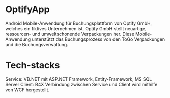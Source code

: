 # OptifyApp
Android Mobile-Anwendung für Buchungsplattform von Optify GmbH, welches ein fiktives Unternehmen ist. Optify GmbH stellt neuartige, ressourcen- und
umweltschonende Verpackungen her. Diese Mobile-Anwendung unterstützt das Buchungsprozess von den ToGo Verpackungen und die Buchungsverwaltung.

# Tech-stacks
Service: VB.NET mit ASP.NET Framework, Entity-Framework, MS SQL Server
Client: B4X
Verbindung zwischen Service und Client wird mithilfe von WCF hergestellt.
